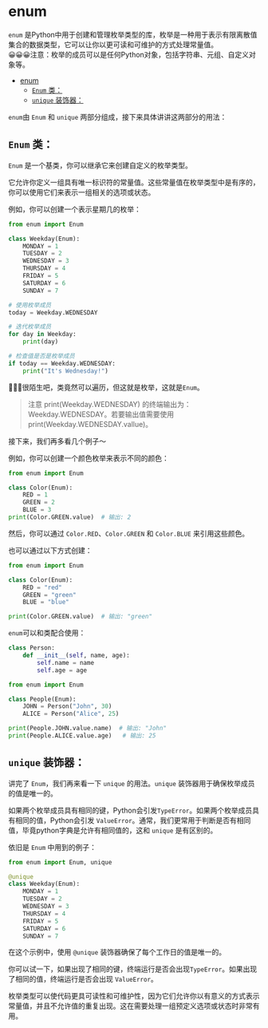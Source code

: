 # enum
`enum` 是Python中用于创建和管理枚举类型的库，枚举是一种用于表示有限离散值集合的数据类型，它可以让你以更可读和可维护的方式处理常量值。<br>
😀😀😀注意：枚举的成员可以是任何Python对象，包括字符串、元组、自定义对象等。<br>

- [enum](#enum)
  - [`Enum` 类：](#enum-类)
  - [`unique` 装饰器：](#unique-装饰器)

`enum`由 `Enum` 和 `unique` 两部分组成，接下来具体讲讲这两部分的用法：<br>

## `Enum` 类：
`Enum` 是一个基类，你可以继承它来创建自定义的枚举类型。<br>

它允许你定义一组具有唯一标识符的常量值。这些常量值在枚举类型中是有序的，你可以使用它们来表示一组相关的选项或状态。<br>

例如，你可以创建一个表示星期几的枚举：<br>
```python
from enum import Enum

class Weekday(Enum):
    MONDAY = 1
    TUESDAY = 2
    WEDNESDAY = 3
    THURSDAY = 4
    FRIDAY = 5
    SATURDAY = 6
    SUNDAY = 7

# 使用枚举成员
today = Weekday.WEDNESDAY

# 迭代枚举成员
for day in Weekday:
    print(day)

# 检查值是否是枚举成员
if today == Weekday.WEDNESDAY:
    print("It's Wednesday!")
```
🫠🫠🫠很陌生吧，类竟然可以遍历，但这就是枚举，这就是`Enum`。<br>
> 注意 print(Weekday.WEDNESDAY) 的终端输出为：Weekday.WEDNESDAY。若要输出值需要使用 print(Weekday.WEDNESDAY.vallue)。

接下来，我们再多看几个例子～<br>


例如，你可以创建一个颜色枚举来表示不同的颜色：<br>

```python
from enum import Enum

class Color(Enum):
    RED = 1
    GREEN = 2
    BLUE = 3
print(Color.GREEN.value)  # 输出: 2
```

然后，你可以通过 `Color.RED`、`Color.GREEN` 和 `Color.BLUE` 来引用这些颜色。<br>

也可以通过以下方式创建：<br>
```python
from enum import Enum

class Color(Enum):
    RED = "red"
    GREEN = "green"
    BLUE = "blue"

print(Color.GREEN.value)  # 输出: "green"
```

`enum`可以和类配合使用：<br>
```python
class Person:
    def __init__(self, name, age):
        self.name = name
        self.age = age

from enum import Enum

class People(Enum):
    JOHN = Person("John", 30)
    ALICE = Person("Alice", 25)

print(People.JOHN.value.name)  # 输出: "John"
print(People.ALICE.value.age)   # 输出: 25
```

## `unique` 装饰器：
讲完了 `Enum`，我们再来看一下 `unique` 的用法。`unique` 装饰器用于确保枚举成员的值是唯一的。<br>

如果两个枚举成员具有相同的键，Python会引发`TypeError`。如果两个枚举成员具有相同的值，Python会引发 `ValueError`。通常，我们更常用于判断是否有相同值，毕竟python字典是允许有相同值的，这和 `unique` 是有区别的。<br>

依旧是 `Enum` 中用到的例子：<br>

```python
from enum import Enum, unique

@unique
class Weekday(Enum):
    MONDAY = 1
    TUESDAY = 2
    WEDNESDAY = 3
    THURSDAY = 4
    FRIDAY = 5
    SATURDAY = 6
    SUNDAY = 7
```

在这个示例中，使用 `@unique` 装饰器确保了每个工作日的值是唯一的。<br>

你可以试一下，如果出现了相同的键，终端运行是否会出现`TypeError`。如果出现了相同的值，终端运行是否会出现 `ValueError`。<br>

枚举类型可以使代码更具可读性和可维护性，因为它们允许你以有意义的方式表示常量值，并且不允许值的重复出现。这在需要处理一组预定义选项或状态时非常有用。<br>